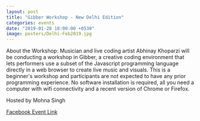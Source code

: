 ```yaml
---
layout: post
title: "Gibber Workshop - New Delhi Edition"
categories: events
date: "2019-01-28 18:00:00 +0530"
image: posters/Delhi-Feb2019.jpg
---
```


About the Workshop:
Musician and live coding artist Abhinay Khoparzi will be conducting a workshop in Gibber, a creative coding environment that lets performers use a subset of the Javascript programming language directly in a web browser to create live music and visuals. This is a beginner's workshop and participants are not expected to have any prior programming experience. No software installation is required, all you need a computer with wifi connectivity and a recent version of Chrome or Firefox.

Hosted by Mohna Singh

[Facebook Event Link](https://www.facebook.com/events/507714273085153/)
